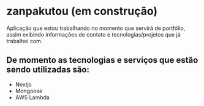 # zanpakutou (em construção)

Aplicação que estou trabalhando no momento que servirá de portfólio, assim exibindo informações de contato e tecnologias/projetos que já trabalhei com.

## De momento as tecnologias e serviços que estão sendo utilizadas são:
- Nextjs
- Mongoose
- AWS Lambda
